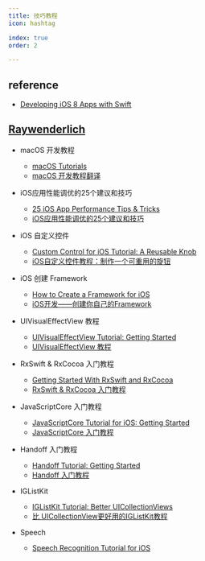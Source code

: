 ```yaml
---
title: 技巧教程
icon: hashtag

index: true
order: 2

---
```


## reference

- [Developing iOS 8 Apps with Swift](https://github.com/x140yu/Developing_iOS_8_Apps_With_Swift)

## [Raywenderlich](https://raywenderlich.com) 

- macOS 开发教程
    * [macOS Tutorials](https://www.raywenderlich.com/macos)
    * [macOS 开发教程翻译](https://github.com/DeveloperLx/macOS_Development_Tutorials_translation)

- iOS应用性能调优的25个建议和技巧
    * [25 iOS App Performance Tips & Tricks](https://www.raywenderlich.com/2752-25-ios-app-performance-tips-tricks)
    * [iOS应用性能调优的25个建议和技巧](http://blog.jobbole.com/37984)

- iOS 自定义控件
    * [Custom Control for iOS Tutorial: A Reusable Knob](https://www.raywenderlich.com/56885/custom-control-for-ios-tutorial-a-reusable-knob)
    * [iOS自定义控件教程：制作一个可重用的旋钮](http://www.cocoachina.com/ios/20150122/10996.html)

- iOS 创建 Framework
    * [How to Create a Framework for iOS](https://www.raywenderlich.com/65964/create-a-framework-for-ios)
    * [iOS开发——创建你自己的Framework](http://www.cocoachina.com/ios/20150127/11022.html)

- UIVisualEffectView 教程
    * [UIVisualEffectView Tutorial: Getting Started](https://www.raywenderlich.com/16125723-uivisualeffectview-tutorial-getting-started)
    * [UIVisualEffectView 教程](https://juejin.cn/post/6844903568667836423)

- RxSwift & RxCocoa 入门教程 
    * [Getting Started With RxSwift and RxCocoa](https://www.raywenderlich.com/900-getting-started-with-rxswift-and-rxcocoa)
    * [RxSwift & RxCocoa 入门教程](http://southpeak.github.io/2017/01/16/Getting-Started-With-RxSwift-and-RxCocoa/)

- JavaScriptCore 入门教程
    * [JavaScriptCore Tutorial for iOS: Getting Started](https://www.raywenderlich.com/1227-javascriptcore-tutorial-for-ios-getting-started)
    * [JavaScriptCore 入门教程](http://southpeak.github.io/2016/08/01/javascriptcore-tutorial-for-ios-getting-started/)
    
- Handoff 入门教程
    * [Handoff Tutorial: Getting Started](https://www.raywenderlich.com/2240-handoff-tutorial-getting-started)
    * [Handoff 入门教程](http://southpeak.github.io/2015/03/01/translate-ios-8-handoff-tutorial/)

- IGListKit
    * [IGListKit Tutorial: Better UICollectionViews](https://www.raywenderlich.com/9106-iglistkit-tutorial-better-uicollectionviews)
    * [比 UICollectionView更好用的IGListKit教程](https://blog.csdn.net/kmyhy/article/details/54846390)

- Speech
    - [Speech Recognition Tutorial for iOS](https://www.raywenderlich.com/573-speech-recognition-tutorial-for-ios)